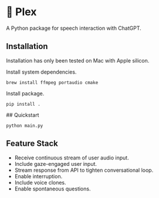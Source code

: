 # 🤩 Plex

A Python package for speech interaction with ChatGPT.


## Installation

Installation has only been tested on Mac with Apple silicon.

Install system dependencies.

```
brew install ffmpeg portaudio cmake
```

Install package.

```
pip install .
```

## Quickstart

```
python main.py
```


## Feature Stack

* Receive continuous stream of user audio input.
* Include gaze-engaged user input.
* Stream response from API to tighten conversational loop.
* Enable interruption.
* Include voice clones.
* Enable spontaneous questions.
